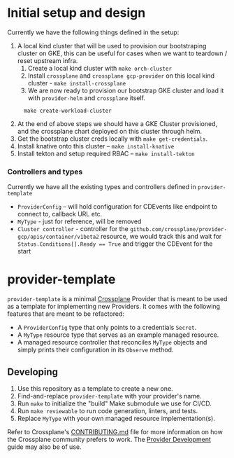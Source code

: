 # Initial setup and design
Currently we have the following things defined in the setup:
1. A local kind cluster that will be used to provision our bootstraping cluster on GKE,
  this can be useful for cases when we want to teardown / reset upstream infra.
    1. Create a local kind cluster with `make orch-cluster` 
    2. Install `crossplane` and `crossplane gcp-provider` on this local kind cluster - `make install-crossplane`
    3. We are now ready to provision our bootstrap GKE cluster and load it with `provider-helm` and `crossplane` itself.
      ```
        make create-workload-cluster
      ```
2. At the end of above steps we should have a GKE Cluster provisioned, and the crossplane chart deployed on this cluster through helm.
3. Get the bootstrap cluster creds locally with `make get-credentials`.
4. Install knative onto this cluster – `make install-knative`
5. Install tekton and setup required RBAC – `make install-tekton`

### Controllers and types
Currently we have all the existing types and controllers defined in `provider-template`
* `ProviderConfig` – will hold configuration for CDEvents like endpoint to connect to, callback URL etc.
* `MyType` - just for reference, will be removed
* `Cluster controller` - controller for the `github.com/crossplane/provider-gcp/apis/container/v1beta2` resource, we would track this and wait for `Status.Conditions[].Ready == True` and trigger the CDEvent for the start

# provider-template

`provider-template` is a minimal [Crossplane](https://crossplane.io/) Provider
that is meant to be used as a template for implementing new Providers. It comes
with the following features that are meant to be refactored:

- A `ProviderConfig` type that only points to a credentials `Secret`.
- A `MyType` resource type that serves as an example managed resource.
- A managed resource controller that reconciles `MyType` objects and simply
  prints their configuration in its `Observe` method.

## Developing

1. Use this repository as a template to create a new one.
1. Find-and-replace `provider-template` with your provider's name.
1. Run `make` to initialize the "build" Make submodule we use for CI/CD.
1. Run `make reviewable` to run code generation, linters, and tests.
1. Replace `MyType` with your own managed resource implementation(s).

Refer to Crossplane's [CONTRIBUTING.md] file for more information on how the
Crossplane community prefers to work. The [Provider Development][provider-dev]
guide may also be of use.

[CONTRIBUTING.md]: https://github.com/crossplane/crossplane/blob/master/CONTRIBUTING.md
[provider-dev]: https://github.com/crossplane/crossplane/blob/master/docs/contributing/provider_development_guide.md
